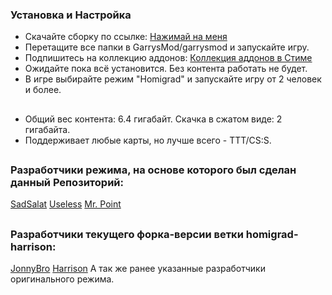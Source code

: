 ### Установка и Настройка
- Скачайте сборку по ссылке: [Нажимай на меня](https://github.com/Niikbb/Homigrad/archive/refs/heads/hmg-hsn-test.zip)
- Перетащите все папки в GarrysMod/garrysmod и запускайте игру.
- Подпишитесь на коллекцию аддонов: [Коллекция аддонов в Стиме](https://s.team/sf/3251006969)
- Ожидайте пока всё установится. Без контента работать не будет.
- В игре выбирайте режим "Homigrad" и запускайте игру от 2 человек и более.
##
- Общий вес контента: 6.4 гигабайт. Скачка в сжатом виде: 2 гигабайта.
- Поддерживает любые карты, но лучше всего - ТТТ/CS:S.
##
### Разработчики режима, на основе которого был сделан данный Репозиторий:
[SadSalat](https://github.com/sadsalat)
[Useless](https://github.com/uzelezz123)
[Mr. Point](https://github.com/MrPointlezz)
##
### Разработчики текущего форка-версии ветки homigrad-harrison:
[JonnyBro](https://github.com/JonnyBro)
[Harrison](https://github.com/harrisoniam)
А так же ранее указанные разработчики оригинального режима.

